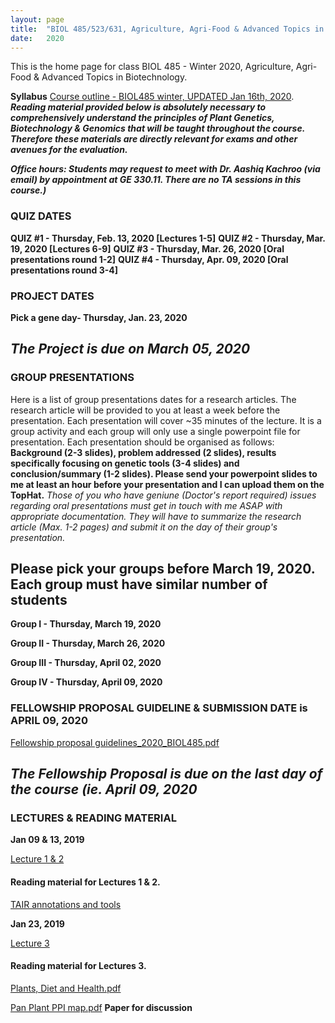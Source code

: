```yaml
---
layout: page
title:  "BIOL 485/523/631, Agriculture, Agri-Food & Advanced Topics in Biotechnology, Winter 2020"
date:   2020
---
```

This is the home page for class BIOL 485 - Winter 2020, Agriculture, Agri-Food & Advanced Topics in Biotechnology.

**Syllabus**
[Course outline - BIOL485 winter, UPDATED Jan 16th, 2020](https://github.com/kachroolab/kachroolab/files/4072209/BIOL485-523.course.outline_UPDATED_01162020.pdf). 
**_Reading material provided below is absolutely necessary to comprehensively understand the principles of Plant Genetics, Biotechnology & Genomics that will be taught throughout the course. Therefore these materials are directly relevant for exams and other avenues for the evaluation._** 

**_Office hours: Students may request to meet with Dr. Aashiq Kachroo (via email) by appointment at GE 330.11. There are no TA sessions in this course.)_**

### **QUIZ DATES**

**QUIZ #1 - Thursday, Feb. 13, 2020 [Lectures 1-5]** 
**QUIZ #2 - Thursday, Mar. 19, 2020 [Lectures 6-9]** 
**QUIZ #3 - Thursday, Mar. 26, 2020 [Oral presentations round 1-2]** 
**QUIZ #4 - Thursday, Apr. 09, 2020 [Oral presentations round 3-4]** 

### **PROJECT DATES**

**Pick a gene day- Thursday, Jan. 23, 2020** 

## **_The Project is due on March 05, 2020_**

### **GROUP PRESENTATIONS**
Here is a list of group presentations dates for a research articles. The research article will be provided to you at least a week before the presentation. Each presentation will cover ~35 minutes of the lecture. It is a group activity and each group will only use a single powerpoint file for presentation. Each presentation should be organised as follows: 
**Background (2-3 slides), problem addressed (2 slides), results specifically focusing on genetic tools (3-4 slides) and conclusion/summary (1-2 slides). Please send your powerpoint slides to me at least an hour before your presentation and I can upload them on the TopHat.** 
_Those of you who have geniune (Doctor's report required) issues regarding oral presentations must get in touch with me ASAP with appropriate documentation. They will have to summarize the research article (Max. 1-2 pages) and submit it on the day of their group's presentation._ 

## **Please pick your groups before March 19, 2020. Each group must have similar number of students**

**Group I - Thursday, March 19, 2020** 

**Group II - Thursday, March 26, 2020** 

**Group III - Thursday, April 02, 2020** 

**Group IV - Thursday, April 09, 2020**  

### **FELLOWSHIP PROPOSAL GUIDELINE & SUBMISSION DATE is APRIL 09, 2020**

[Fellowship proposal guidelines_2020_BIOL485.pdf](https://github.com/kachroolab/kachroolab/files/4041523/Fellowship.proposal.guidelines.pdf)

## **_The Fellowship Proposal is due on the last day of the course (ie. April 09, 2020_**

### **LECTURES & READING MATERIAL**

**Jan 09 & 13, 2019**

[Lecture 1 & 2](https://github.com/kachroolab/kachroolab/files/4072392/Week2_01162020_reduced.file.size.pdf) 

#### Reading material for Lectures 1 & 2.

[TAIR annotations and tools](https://github.com/kachroolab/kachroolab/files/4072467/TAIR.pdf)

**Jan 23, 2019**

[Lecture 3](https://github.com/kachroolab/kachroolab/files/4104745/Week3_01232020_reduced.file.size.pdf) 

#### Reading material for Lectures 3.

[Plants, Diet and Health.pdf](https://github.com/kachroolab/kachroolab/files/4104744/Plants.Diet.and.Health.pdf)

[Pan Plant PPI map.pdf](https://github.com/kachroolab/kachroolab/files/4104743/Pan.Plant.PPI.map.pdf) **Paper for discussion**


